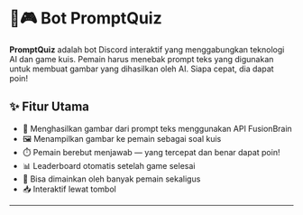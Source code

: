 # 🧠🎮 Bot PromptQuiz

**PromptQuiz** adalah bot Discord interaktif yang menggabungkan teknologi AI dan game kuis. Pemain harus menebak prompt teks yang digunakan untuk membuat gambar yang dihasilkan oleh AI. Siapa cepat, dia dapat poin!

## ✨ Fitur Utama

- 🔮 Menghasilkan gambar dari prompt teks menggunakan API FusionBrain
- 🖼️ Menampilkan gambar ke pemain sebagai soal kuis
- ⏱️ Pemain berebut menjawab — yang tercepat dan benar dapat poin!
- 📊 Leaderboard otomatis setelah game selesai
- 🤝 Bisa dimainkan oleh banyak pemain sekaligus
- 📥 Interaktif lewat tombol

---


